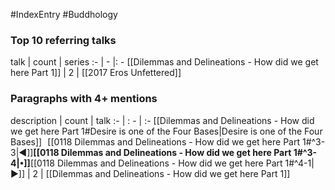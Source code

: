 #IndexEntry #Buddhology

### Top 10 referring talks
talk | count | series
:- | - |: -
[[Dilemmas and Delineations - How did we get here Part 1]] | 2 | [[2017 Eros Unfettered]]

### Paragraphs with 4+ mentions
description | count | talk
:- | : - | :-
[[Dilemmas and Delineations - How did we get here Part 1#Desire is one of the Four Bases\|Desire is one of the Four Bases]] &nbsp;&nbsp;[[0118 Dilemmas and Delineations - How did we get here Part 1#^3-3\|◀]]**[[0118 Dilemmas and Delineations - How did we get here Part 1#^3-4\|•]]**[[0118 Dilemmas and Delineations - How did we get here Part 1#^4-1\|▶]] | 2 | [[Dilemmas and Delineations - How did we get here Part 1]]

